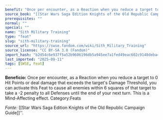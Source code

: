 ```yaml
---
benefit: "Once per encounter, as a Reaction when you reduce a target to 0 Hit Points or deal damage that exceeds the target's Damage Threshold, you can activate this Feat to cause all enemies within 6 squares of that target to take a -2 penalty to all Defenses until the end of your next turn. This is a Mind-Affecting effect. Category:Feats"
source_book: "[[Star Wars Saga Edition Knights of the Old Republic Campaign Guide]]''"
prerequisites: ""
normal: ""
special: ""
name: "Sith Military Training"
type: "feat"
slug: "sith-military-training"
source_url: "https://swse.fandom.com/wiki/Sith_Military_Training"
source_license: "CC BY-SA 3.0 (Fandom)"
import_hash: "b2d54c6e937f5a52b9606196db5a945ee7a1fed49eac602c9148deba405f7009"
last_imported: "2025-09-11"
tags: [SWSE, Feat]
---
```

**Beneficio:** Once per encounter, as a Reaction when you reduce a target to 0 Hit Points or deal damage that exceeds the target's Damage Threshold, you can activate this Feat to cause all enemies within 6 squares of that target to take a -2 penalty to all Defenses until the end of your next turn. This is a Mind-Affecting effect. Category:Feats

*Fonte:* [[Star Wars Saga Edition Knights of the Old Republic Campaign Guide]]''.